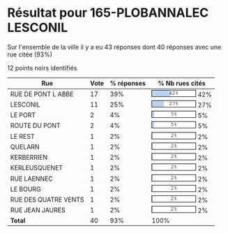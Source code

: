 # Résultat pour 165-PLOBANNALEC LESCONIL

Sur l'ensemble de la ville il y a eu 43 réponses dont 40 réponses avec une rue citée (93%)

12 points noirs identifiés

| Rue | Vote | % réponses | % Nb rues cités|
|-----|------|------------|----------------|
| RUE DE PONT L ABBE | 17 | 39% | <img src="../../img/bar_42.gif" />&nbsp;42%|
| LESCONIL | 11 | 25% | <img src="../../img/bar_27.gif" />&nbsp;27%|
| LE PORT | 2 | 4% | <img src="../../img/bar_5.gif" />&nbsp;5%|
| ROUTE DU PONT | 2 | 4% | <img src="../../img/bar_5.gif" />&nbsp;5%|
| LE REST | 1 | 2% | <img src="../../img/bar_2.gif" />&nbsp;2%|
| QUELARN | 1 | 2% | <img src="../../img/bar_2.gif" />&nbsp;2%|
| KERBERRIEN | 1 | 2% | <img src="../../img/bar_2.gif" />&nbsp;2%|
| KERLEUSQUENET | 1 | 2% | <img src="../../img/bar_2.gif" />&nbsp;2%|
| RUE LAENNEC | 1 | 2% | <img src="../../img/bar_2.gif" />&nbsp;2%|
| LE BOURG | 1 | 2% | <img src="../../img/bar_2.gif" />&nbsp;2%|
| RUE DES QUATRE VENTS | 1 | 2% | <img src="../../img/bar_2.gif" />&nbsp;2%|
| RUE JEAN JAURES | 1 | 2% | <img src="../../img/bar_2.gif" />&nbsp;2%|
| **Total** | 40 | 93% | 100%|
